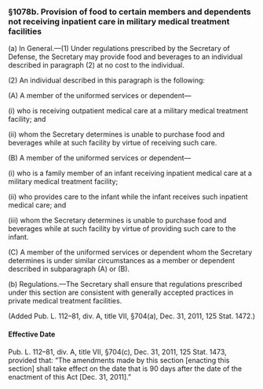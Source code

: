 ### §1078b. Provision of food to certain members and dependents not receiving inpatient care in military medical treatment facilities ###

(a) In General.—(1) Under regulations prescribed by the Secretary of Defense, the Secretary may provide food and beverages to an individual described in paragraph (2) at no cost to the individual.

(2) An individual described in this paragraph is the following:

(A) A member of the uniformed services or dependent—

(i) who is receiving outpatient medical care at a military medical treatment facility; and

(ii) whom the Secretary determines is unable to purchase food and beverages while at such facility by virtue of receiving such care.

(B) A member of the uniformed services or dependent—

(i) who is a family member of an infant receiving inpatient medical care at a military medical treatment facility;

(ii) who provides care to the infant while the infant receives such inpatient medical care; and

(iii) whom the Secretary determines is unable to purchase food and beverages while at such facility by virtue of providing such care to the infant.

(C) A member of the uniformed services or dependent whom the Secretary determines is under similar circumstances as a member or dependent described in subparagraph (A) or (B).

(b) Regulations.—The Secretary shall ensure that regulations prescribed under this section are consistent with generally accepted practices in private medical treatment facilities.

(Added Pub. L. 112–81, div. A, title VII, §704(a), Dec. 31, 2011, 125 Stat. 1472.)

#### Effective Date ####

Pub. L. 112–81, div. A, title VII, §704(c), Dec. 31, 2011, 125 Stat. 1473, provided that: “The amendments made by this section [enacting this section] shall take effect on the date that is 90 days after the date of the enactment of this Act [Dec. 31, 2011].”